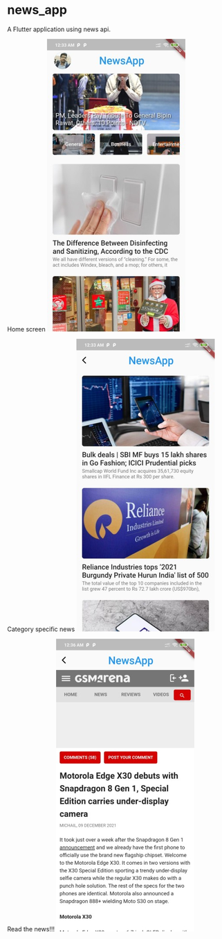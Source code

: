 # news_app

A Flutter application using news api.

Home screen
![Screenshot 1](scs/1.jpg)  

Category specific news
![Screenshot 2](scs/2.jpg)  

Read the news!!!
![Screenshot 3](scs/3.jpg)  
